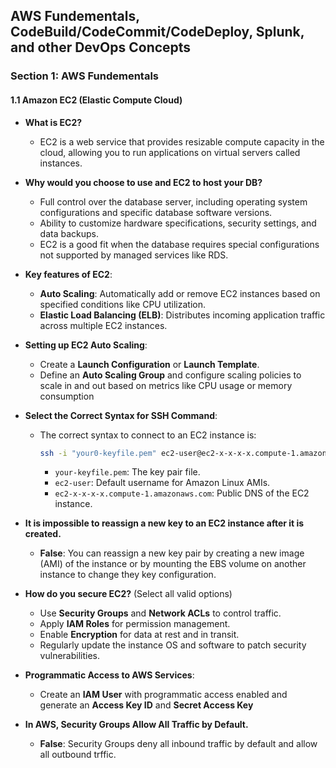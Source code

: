 ## AWS Fundementals, CodeBuild/CodeCommit/CodeDeploy, Splunk, and other DevOps Concepts

### **Section 1: AWS Fundementals**

#### 1.1 **Amazon EC2 (Elastic Compute Cloud)**

- **What is EC2?**
    - EC2 is a web service that provides resizable compute capacity in the cloud, allowing you to run applications on virtual servers called instances.

- **Why would you choose to use and EC2 to host your DB?**
    - Full control over the database server, including operating system configurations and specific database software versions.
    - Ability to customize hardware specifications, security settings, and data backups.
    - EC2 is a good fit when the database requires special configurations not supported by managed services like RDS.

- **Key features of EC2**:
    - **Auto Scaling**: Automatically add or remove EC2 instances based on specified conditions like CPU utilization.
    - **Elastic Load Balancing (ELB)**: Distributes incoming application traffic across multiple EC2 instances.

- **Setting up EC2 Auto Scaling**:
    - Create a **Launch Configuration** or **Launch Template**.
    - Define an **Auto Scaling Group** and configure scaling policies to scale in and out based on metrics like CPU usage or memory consumption

- **Select the Correct Syntax for SSH Command**:
    - The correct syntax to connect to an EC2 instance is:
        ```bash
        ssh -i "your0-keyfile.pem" ec2-user@ec2-x-x-x-x.compute-1.amazonaws.com
        ```
        - `your-keyfile.pem`: The key pair file.
        - `ec2-user`: Default username for Amazon Linux AMIs.
        - `ec2-x-x-x-x.compute-1.amazonaws.com`: Public DNS of the EC2 instance.

- **It is impossible to reassign a new key to an EC2 instance after it is created.**
    - **False**: You can reassign a new key pair by creating a new image (AMI) of the instance or by mounting the EBS volume on another instance to change they key configuration.

- **How do you secure EC2?** (Select all valid options)
    - Use **Security Groups** and **Network ACLs** to control traffic.
    - Apply **IAM Roles** for permission management.
    - Enable **Encryption** for data at rest and in transit.
    - Regularly update the instance OS and software to patch security vulnerabilities.

- **Programmatic Access to AWS Services**:
    - Create an **IAM User** with programmatic access enabled and generate an **Access Key ID** and **Secret Access Key**

- **In AWS, Security Groups Allow All Traffic by Default.**
    - **False**: Security Groups deny all inbound traffic by default and allow all outbound trffic.

